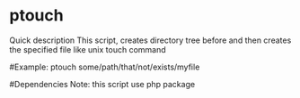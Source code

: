 # ptouch
Quick description
This script, creates directory tree before and then creates the specified file like unix touch command

#Example:
ptouch some/path/that/not/exists/myfile

#Dependencies
Note: this script use php package